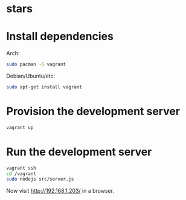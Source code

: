 stars
=====

# Install dependencies

Arch:

```bash
sudo pacman -S vagrant
```

Debian/Ubuntu/etc:

```bash
sudo apt-get install vagrant
```

# Provision the development server

```bash
vagrant up
```

# Run the development server

```bash
vagrant ssh
cd /vagrant
sudo nodejs src/server.js
```

Now visit http://192.168.1.203/ in a browser.
